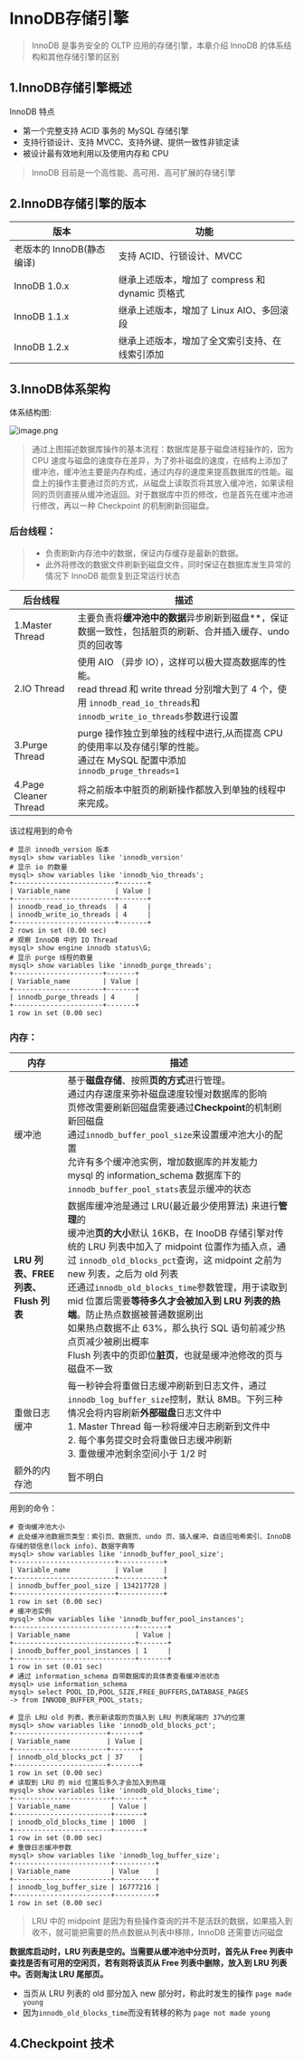# InnoDB存储引擎

> InnoDB 是事务安全的 OLTP 应用的存储引擎，本章介绍 InnoDB 的体系结构和其他存储引擎的区别

## 1.InnoDB存储引擎概述

InnoDB 特点

- 第一个完整支持 ACID 事务的 MySQL 存储引擎
- 支持行锁设计、支持 MVCC、支持外键、提供一致性非锁定读
- 被设计最有效地利用以及使用内存和 CPU

> InnoDB 目前是一个高性能、高可用、高可扩展的存储引擎

## 2.InnoDB存储引擎的版本

| 版本                      | 功能                                            |
| ------------------------- | ----------------------------------------------- |
| 老版本的 InnoDB(静态编译) | 支持 ACID、行锁设计、MVCC                       |
| InnoDB 1.0.x              | 继承上述版本，增加了 compress 和 dynamic 页格式 |
| InnoDB 1.1.x              | 继承上述版本，增加了 Linux AIO、多回滚段        |
| InnoDB 1.2.x              | 继承上述版本，增加了全文索引支持、在线索引添加  |

## 3.InnoDB体系架构

体系结构图:

![image.png](http://ww1.sinaimg.cn/large/006rAlqhly1gblq76ln4gj30zo0lgdik.jpg)

> 通过上图描述数据库操作的基本流程：数据库是基于磁盘进程操作的，因为 CPU 速度与磁盘的速度存在差异，为了弥补磁盘的速度，在结构上添加了缓冲池，缓冲池主要是内存构成，通过内存的速度来提高数据库的性能。磁盘上的操作主要通过页的方式，从磁盘上读取页将其放入缓冲池，如果读相同的页则直接从缓冲池返回。对于数据库中页的修改，也是首先在缓冲池进行修改，再以一种 Checkpoint 的机制刷新回磁盘。

### 后台线程：

> - 负责刷新内存池中的数据，保证内存缓存是最新的数据。
> - 此外将修改的数据文件刷新到磁盘文件，同时保证在数据库发生异常的情况下 InnoDB 能恢复到正常运行状态

| 后台线程              | 描述                                                         |
| --------------------- | ------------------------------------------------------------ |
| 1.Master Thread       | 主要负责将**缓冲池中的数据**异步刷新到磁盘**，保证数据一致性，包括脏页的刷新、合并插入缓存、undo 页的回收等 |
| 2.IO Thread           | 使用 AIO （异步 IO），这样可以极大提高数据库的性能。<br />read thread 和 write thread 分别增大到了 4 个，使用 `innodb_read_io_threads`和`innodb_write_io_threads`参数进行设置 |
| 3.Purge Thread        | purge 操作独立到单独的线程中进行,从而提高 CPU 的使用率以及存储引擎的性能。<br />通过在 MySQL 配置中添加 `innodb_pruge_threads=1` |
| 4.Page Cleaner Thread | 将之前版本中脏页的刷新操作都放入到单独的线程中来完成。       |

该过程用到的命令

```mysql
# 显示 innodb_version 版本
mysql> show variables like 'innodb_version'
# 显示 io 的数量
mysql> show variables like 'innodb_%io_threads';
+-------------------------+-------+
| Variable_name           | Value |
+-------------------------+-------+
| innodb_read_io_threads  | 4     |
| innodb_write_io_threads | 4     |
+-------------------------+-------+
2 rows in set (0.00 sec)
# 观察 InnoDB 中的 IO Thread
mysql> show engine innodb status\G;
# 显示 purge 线程的数量
mysql> show variables like 'innodb_purge_threads';
+----------------------+-------+
| Variable_name        | Value |
+----------------------+-------+
| innodb_purge_threads | 4     |
+----------------------+-------+
1 row in set (0.00 sec)
```

### 内存：

| 内存                                | 描述                                                         |
| ----------------------------------- | ------------------------------------------------------------ |
| 缓冲池                              | 基于**磁盘存储**、按照**页的方式**进行管理。<br />通过内存速度来弥补磁盘速度较慢对数据库的影响<br />页修改需要刷新回磁盘需要通过**Checkpoint**的机制刷新回磁盘<br />通过`innodb_buffer_pool_size`来设置缓冲池大小的配置<br />允许有多个缓冲池实例，增加数据库的并发能力<br />mysql 的 information_schema 数据库下的 `innodb_buffer_pool_stats`表显示缓冲的状态 |
| **LRU 列表、FREE 列表、Flush 列表** | 数据库缓冲池是通过 LRU(最近最少使用算法) 来进行**管理**的<br />缓冲池**页的大小**默认 16KB，在 InooDB 存储引擎对传统的 LRU 列表中加入了 midpoint 位置作为插入点，通过 `innodb_old_blocks_pct`查询，这 midpoint 之前为 new 列表，之后为 old 列表<br />还通过`innodb_old_blocks_time`参数管理，用于读取到 mid 位置后需要**等待多久才会被加入到 LRU 列表的热端**。防止热点数据被普通数据刷出<br />如果热点数据不止 63%，那么执行 SQL 语句前减少热点页减少被刷出概率<br />Flush 列表中的页即位**脏页**，也就是缓冲池修改的页与磁盘不一致 |
| 重做日志缓冲                        | 每一秒钟会将重做日志缓冲刷新到日志文件，通过`innodb_log_buffer_size`控制，默认 8MB。下列三种情况会将内容刷新**外部磁盘**日志文件中<br />1. Master Thread 每一秒将缓冲日志刷新到文件中<br />2. 每个事务提交时会将重做日志缓冲刷新<br />3. 重做缓冲池剩余空间小于 1/2 时 |
| 额外的内存池                        | 暂不明白                                                     |

用到的命令：

```mysql
# 查询缓冲池大小
# 此处缓冲池数据页类型：索引页、数据页、undo 页、插入缓冲、自适应哈希索引、InnoDB存储的锁信息(lock info)、数据字典等
mysql> show variables like 'innodb_buffer_pool_size';
+-------------------------+-----------+
| Variable_name           | Value     |
+-------------------------+-----------+
| innodb_buffer_pool_size | 134217728 |
+-------------------------+-----------+
1 row in set (0.00 sec)
# 缓冲池实例
mysql> show variables like 'innodb_buffer_pool_instances';
+------------------------------+-------+
| Variable_name                | Value |
+------------------------------+-------+
| innodb_buffer_pool_instances | 1     |
+------------------------------+-------+
1 row in set (0.01 sec)
# 通过 information_schema 自带数据库的具体表查看缓冲池状态
mysql> use information_schema
mysql> select POOL_ID,POOL_SIZE,FREE_BUFFERS,DATABASE_PAGES
-> from INNODB_BUFFER_POOL_stats;

# 显示 LRU old 列表，表示新读取的页插入到 LRU 列表尾端的 37%的位置
mysql> show variables like 'innodb_old_blocks_pct';
+-----------------------+-------+
| Variable_name         | Value |
+-----------------------+-------+
| innodb_old_blocks_pct | 37    |
+-----------------------+-------+
1 row in set (0.00 sec)
# 读取到 LRU 的 mid 位置后多久才会加入到热端
mysql> show variables like 'innodb_old_blocks_time';
+------------------------+-------+
| Variable_name          | Value |
+------------------------+-------+
| innodb_old_blocks_time | 1000  |
+------------------------+-------+
1 row in set (0.00 sec)
# 重做日志缓冲参数 
mysql> show variables like 'innodb_log_buffer_size';
+------------------------+----------+
| Variable_name          | Value    |
+------------------------+----------+
| innodb_log_buffer_size | 16777216 |
+------------------------+----------+
1 row in set (0.00 sec)

```

> LRU 中的 midpoint 是因为有些操作查询的并不是活跃的数据，如果插入到收不，就可能把需要的热点数据从列表中移除，InnoDB 还需要访问磁盘

**数据库启动时，LRU 列表是空的。当需要从缓冲池中分页时，首先从 Free 列表中查找是否有可用的空闲页，若有则将该页从 Free 列表中删除，放入到 LRU 列表中。否则淘汰 LRU 尾部页。**

- 当页从 LRU 列表的 old 部分加入 new 部分时，称此时发生的操作 `page made young`
- 因为`innodb_old_blocks_time`而没有转移的称为 `page not made young`

## 4.Checkpoint 技术